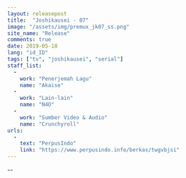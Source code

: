 ```yaml
---
layout: releasepost
title:  "Joshikausei - 07"
image: "/assets/img/premux_jk07_ss.png"
site_name: "Release"
comments: true
date: 2019-05-18
lang: "id_ID"
tags: ["tv", "joshikausei", "serial"]
staff_list:
  - 
    work: "Penerjemah Lagu"
    name: "Akaise"
  - 
    work: "Lain-lain"
    name: "N4O"
  - 
    work: "Sumber Video & Audio"
    name: "Crunchyroll"
urls:
  - 
    text: "PerpusIndo"
    link: "https://www.perpusindo.info/berkas/twgvbjsi"
---
```

--